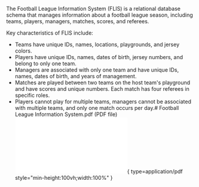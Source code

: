 The Football League Information System (FLIS) is a relational database schema that manages information about a football league season, including teams, players, managers, matches, scores, and referees.

Key characteristics of FLIS include:

* Teams have unique IDs, names, locations, playgrounds, and jersey colors.
* Players have unique IDs, names, dates of birth, jersey numbers, and belong to only one team.
* Managers are associated with only one team and have unique IDs, names, dates of birth, and years of management.
* Matches are played between two teams on the host team's playground and have scores and unique numbers. Each match has four referees in specific roles.
* Players cannot play for multiple teams, managers cannot be associated with multiple teams, and only one match occurs per day.# Football League Information System.pdf (PDF file)
![Alt text](<./Football League Information System.pdf>){ type=application/pdf style="min-height:100vh;width:100%" }
